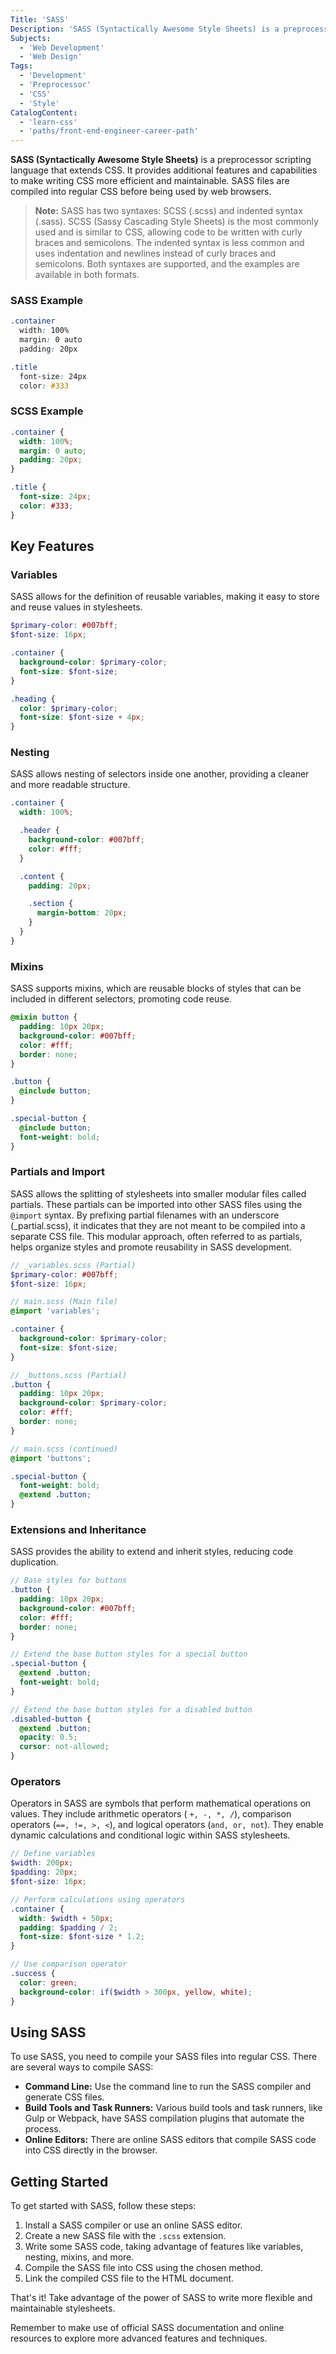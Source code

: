```yaml
---
Title: 'SASS'
Description: 'SASS (Syntactically Awesome Style Sheets) is a preprocessor scripting language that extends CSS.'
Subjects:
  - 'Web Development'
  - 'Web Design'
Tags:
  - 'Development'
  - 'Preprocessor'
  - 'CSS'
  - 'Style'
CatalogContent:
  - 'learn-css'
  - 'paths/front-end-engineer-career-path'
---
```


**SASS (Syntactically Awesome Style Sheets)** is a preprocessor scripting language that extends CSS. It provides additional features and capabilities to make writing CSS more efficient and maintainable. SASS files are compiled into regular CSS before being used by web browsers.

> **Note:** SASS has two syntaxes: SCSS (.scss) and indented syntax (.sass). SCSS (Sassy Cascading Style Sheets) is the most commonly used and is similar to CSS, allowing code to be written with curly braces and semicolons. The indented syntax is less common and uses indentation and newlines instead of curly braces and semicolons. Both syntaxes are supported, and the examples are available in both formats.

### SASS Example

```scss
.container
  width: 100%
  margin: 0 auto
  padding: 20px

.title
  font-size: 24px
  color: #333
```

### SCSS Example

```scss
.container {
  width: 100%;
  margin: 0 auto;
  padding: 20px;
}

.title {
  font-size: 24px;
  color: #333;
}
```

## Key Features

### Variables

SASS allows for the definition of reusable variables, making it easy to store and reuse values in stylesheets.

```scss
$primary-color: #007bff;
$font-size: 16px;

.container {
  background-color: $primary-color;
  font-size: $font-size;
}

.heading {
  color: $primary-color;
  font-size: $font-size + 4px;
}
```

### Nesting

SASS allows nesting of selectors inside one another, providing a cleaner and more readable structure.

```scss
.container {
  width: 100%;

  .header {
    background-color: #007bff;
    color: #fff;
  }

  .content {
    padding: 20px;

    .section {
      margin-bottom: 20px;
    }
  }
}
```

### Mixins

SASS supports mixins, which are reusable blocks of styles that can be included in different selectors, promoting code reuse.

```scss
@mixin button {
  padding: 10px 20px;
  background-color: #007bff;
  color: #fff;
  border: none;
}

.button {
  @include button;
}

.special-button {
  @include button;
  font-weight: bold;
}
```

### Partials and Import

SASS allows the splitting of stylesheets into smaller modular files called partials. These partials can be imported into other SASS files using the `@import` syntax. By prefixing partial filenames with an underscore (\_partial.scss), it indicates that they are not meant to be compiled into a separate CSS file. This modular approach, often referred to as partials, helps organize styles and promote reusability in SASS development.

```scss
// _variables.scss (Partial)
$primary-color: #007bff;
$font-size: 16px;

// main.scss (Main file)
@import 'variables';

.container {
  background-color: $primary-color;
  font-size: $font-size;
}

// _buttons.scss (Partial)
.button {
  padding: 10px 20px;
  background-color: $primary-color;
  color: #fff;
  border: none;
}

// main.scss (continued)
@import 'buttons';

.special-button {
  font-weight: bold;
  @extend .button;
}
```

### Extensions and Inheritance

SASS provides the ability to extend and inherit styles, reducing code duplication.

```scss
// Base styles for buttons
.button {
  padding: 10px 20px;
  background-color: #007bff;
  color: #fff;
  border: none;
}

// Extend the base button styles for a special button
.special-button {
  @extend .button;
  font-weight: bold;
}

// Extend the base button styles for a disabled button
.disabled-button {
  @extend .button;
  opacity: 0.5;
  cursor: not-allowed;
}
```

### Operators

Operators in SASS are symbols that perform mathematical operations on values. They include arithmetic operators ( `+, -, *, /`), comparison operators (`==, !=, >, <`), and logical operators (`and, or, not`). They enable dynamic calculations and conditional logic within SASS stylesheets.

```scss
// Define variables
$width: 200px;
$padding: 20px;
$font-size: 16px;

// Perform calculations using operators
.container {
  width: $width + 50px;
  padding: $padding / 2;
  font-size: $font-size * 1.2;
}

// Use comparison operator
.success {
  color: green;
  background-color: if($width > 300px, yellow, white);
}
```

## Using SASS

To use SASS, you need to compile your SASS files into regular CSS. There are several ways to compile SASS:

- **Command Line:** Use the command line to run the SASS compiler and generate CSS files.
- **Build Tools and Task Runners:** Various build tools and task runners, like Gulp or Webpack, have SASS compilation plugins that automate the process.
- **Online Editors:** There are online SASS editors that compile SASS code into CSS directly in the browser.

## Getting Started

To get started with SASS, follow these steps:

1. Install a SASS compiler or use an online SASS editor.
2. Create a new SASS file with the `.scss` extension.
3. Write some SASS code, taking advantage of features like variables, nesting, mixins, and more.
4. Compile the SASS file into CSS using the chosen method.
5. Link the compiled CSS file to the HTML document.

That's it! Take advantage of the power of SASS to write more flexible and maintainable stylesheets.

Remember to make use of official SASS documentation and online resources to explore more advanced features and techniques.
